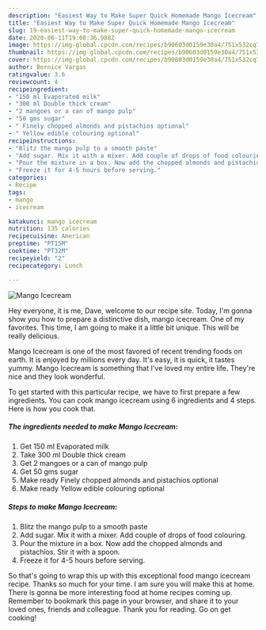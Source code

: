 ```yaml
---
description: "Easiest Way to Make Super Quick Homemade Mango Icecream"
title: "Easiest Way to Make Super Quick Homemade Mango Icecream"
slug: 19-easiest-way-to-make-super-quick-homemade-mango-icecream
date: 2020-06-11T19:08:36.988Z
image: https://img-global.cpcdn.com/recipes/b90603d0159e30a4/751x532cq70/mango-icecream-recipe-main-photo.jpg
thumbnail: https://img-global.cpcdn.com/recipes/b90603d0159e30a4/751x532cq70/mango-icecream-recipe-main-photo.jpg
cover: https://img-global.cpcdn.com/recipes/b90603d0159e30a4/751x532cq70/mango-icecream-recipe-main-photo.jpg
author: Bernice Vargas
ratingvalue: 3.6
reviewcount: 4
recipeingredient:
- "150 ml Evaporated milk"
- "300 ml Double thick cream"
- "2 mangoes or a can of mango pulp"
- "50 gms sugar"
- " Finely chopped almonds and pistachios optional"
- " Yellow edible colouring optional"
recipeinstructions:
- "Blitz the mango pulp to a smooth paste"
- "Add sugar. Mix it with a mixer. Add couple of drops of food colouring."
- "Pour the mixture in a box. Now add the chopped almonds and pistachios. Stir it with a spoon."
- "Freeze it for 4-5 hours before serving."
categories:
- Recipe
tags:
- mango
- icecream

katakunci: mango icecream 
nutrition: 135 calories
recipecuisine: American
preptime: "PT15M"
cooktime: "PT32M"
recipeyield: "2"
recipecategory: Lunch

---
```



![Mango Icecream](https://img-global.cpcdn.com/recipes/b90603d0159e30a4/751x532cq70/mango-icecream-recipe-main-photo.jpg)

Hey everyone, it is me, Dave, welcome to our recipe site. Today, I'm gonna show you how to prepare a distinctive dish, mango icecream. One of my favorites. This time, I am going to make it a little bit unique. This will be really delicious.



Mango Icecream is one of the most favored of recent trending foods on earth. It is enjoyed by millions every day. It's easy, it is quick, it tastes yummy. Mango Icecream is something that I've loved my entire life. They're nice and they look wonderful.


To get started with this particular recipe, we have to first prepare a few ingredients. You can cook mango icecream using 6 ingredients and 4 steps. Here is how you cook that.

<!--inarticleads1-->

##### The ingredients needed to make Mango Icecream:

1. Get 150 ml Evaporated milk
1. Take 300 ml Double thick cream
1. Get 2 mangoes or a can of mango pulp
1. Get 50 gms sugar
1. Make ready  Finely chopped almonds and pistachios optional
1. Make ready  Yellow edible colouring optional




<!--inarticleads2-->

##### Steps to make Mango Icecream:

1. Blitz the mango pulp to a smooth paste
1. Add sugar. Mix it with a mixer. Add couple of drops of food colouring.
1. Pour the mixture in a box. Now add the chopped almonds and pistachios. Stir it with a spoon.
1. Freeze it for 4-5 hours before serving.




So that's going to wrap this up with this exceptional food mango icecream recipe. Thanks so much for your time. I am sure you will make this at home. There is gonna be more interesting food at home recipes coming up. Remember to bookmark this page in your browser, and share it to your loved ones, friends and colleague. Thank you for reading. Go on get cooking!

